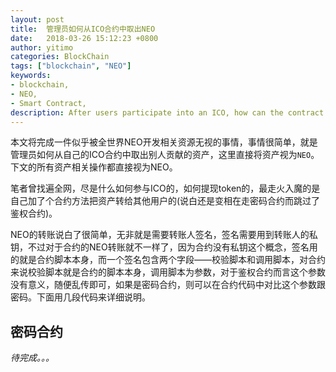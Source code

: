 ```yaml
---
layout: post
title:  管理员如何从ICO合约中取出NEO
date:   2018-03-26 15:12:23 +0800
author: yitimo
categories: BlockChain
tags: ["blockchain", "NEO"]
keywords:
- blockchain,
- NEO,
- Smart Contract,
description: After users participate into an ICO, how can the contract admin withdraw the assets(user sent in).
---
```


本文将完成一件似乎被全世界NEO开发相关资源无视的事情，事情很简单，就是管理员如何从自己的ICO合约中取出别人贡献的资产，这里直接将资产视为``NEO``。下文的所有资产相关操作都直接视为NEO。

笔者曾找遍全网，尽是什么如何参与ICO的，如何提现token的，最走火入魔的是自己加了个合约方法把资产转给其他用户的(说白还是变相在走密码合约而跳过了鉴权合约)。

NEO的转账说白了很简单，无非就是需要转账人签名，签名需要用到转账人的私钥，不过对于合约的NEO转账就不一样了，因为合约没有私钥这个概念，签名用的就是合约脚本本身，而一个签名包含两个字段——校验脚本和调用脚本，对合约来说校验脚本就是合约的脚本本身，调用脚本为参数，对于鉴权合约而言这个参数没有意义，随便乱传即可，如果是密码合约，则可以在合约代码中对比这个参数跟密码。下面用几段代码来详细说明。

## 密码合约

*待完成。。。*
